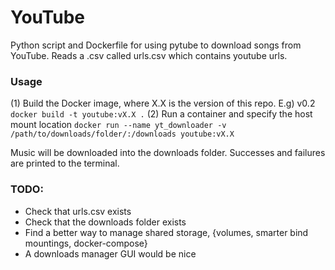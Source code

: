 # YouTube
Python script and Dockerfile for using pytube to download songs from YouTube. Reads a .csv called urls.csv which contains youtube urls. 

### Usage
(1) Build the Docker image, where X.X is the version of this repo. E.g) v0.2
`docker build -t youtube:vX.X .`
(2) Run a container and specify the host mount location 
`docker run --name yt_downloader -v /path/to/downloads/folder/:/downloads youtube:vX.X`

Music will be downloaded into the downloads folder. Successes and failures are printed to the terminal.


### TODO:
- Check that urls.csv exists
- Check that the downloads folder exists
- Find a better way to manage shared storage, {volumes, smarter bind mountings, docker-compose}
- A downloads manager GUI would be nice
